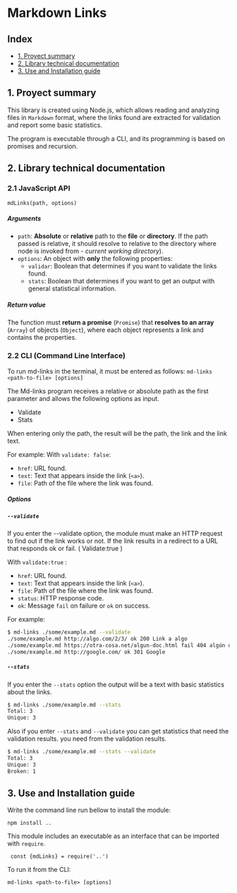 # Markdown Links

## Index

* [1. Proyect summary](#1-Proyect-summary)
* [2. Library technical documentation](#2-Library-technical-documentation)
* [3. Use and Installation guide](#3-Use-and-Installation-guide)


## 1. Proyect summary

This library is created using Node.js, which allows reading and analyzing files in `Markdown` format, where the links found are extracted for validation and report some basic statistics.

The program is executable through a CLI, and its programming is based on promises and recursion.


## 2. Library technical documentation
### 2.1 JavaScript API

 `mdLinks(path, options)`

##### Arguments

* `path`: **Absolute** or **relative** path to the **file** or **directory**.
If the path passed is relative, it should resolve to relative to the directory
where node is invoked from - _current working directory_).
* `options`: An object with **only** the following properties:
  - `validar`: Boolean that determines if you want to validate the links
    found.
  - `stats`: Boolean that determines if you want to get an output
    with general statistical information.

##### Return value

The function must **return a promise** (`Promise`) that **resolves to an array**
(`Array`) of objects (`Object`), where each object represents a link and contains
the properties.

### 2.2 CLI (Command Line Interface)

To run md-links in the terminal, it must be entered as follows: `md-links <path-to-file> [options]`

The Md-links program receives a relative or absolute path as the first parameter and allows the following options as input.

- Validate
- Stats

When entering only the path, the result will be the path, the link and the link text. 

For example:
With `validate: false`:

* `href`: URL found.
* `text`: Text that appears inside the link (`<a>`).
* `file`: Path of the file where the link was found.

##### Options

##### `--validate`

If you enter the --validate option, the module must make an HTTP request to find out if the link works or not. If the link results in a redirect to a URL that responds ok or fail. ( Validate:true )

With `validate:true` :

* `href`: URL found.
* `text`: Text that appears inside the link (`<a>`).
* `file`: Path of the file where the link was found.
* `status`: HTTP response code.
* `ok`: Message `fail` on failure or `ok` on success.

For example:

```sh
$ md-links ./some/example.md --validate
./some/example.md http://algo.com/2/3/ ok 200 Link a algo
./some/example.md https://otra-cosa.net/algun-doc.html fail 404 algún doc
./some/example.md http://google.com/ ok 301 Google
```

##### `--stats`

If you enter the `--stats` option the output will be a text with basic statistics about the links.

```sh
$ md-links ./some/example.md --stats
Total: 3
Unique: 3
```
Also if you enter `--stats` and `--validate` you can get statistics that need the validation results.
you need from the validation results.

```sh
$ md-links ./some/example.md --stats --validate
Total: 3
Unique: 3
Broken: 1
```

## 3. Use and Installation guide

Write the command line run bellow to install the module:
  ```
  npm install ..
  ```

This module includes an executable as an interface that can be imported with `require`.
 ```
  const {mdLinks} = require('..')
  ```

To run it from the CLI:
 ```
 md-links <path-to-file> [options]
  ```